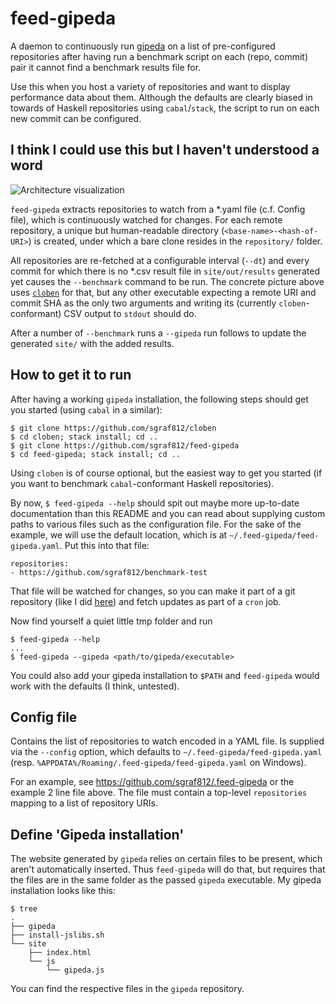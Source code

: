 # feed-gipeda

A daemon to continuously run [gipeda](https://hackage.haskell.org/package/gipeda) on a list of pre-configured repositories after having run a benchmark script on each (repo, commit) pair it cannot find a benchmark results file for.

Use this when you host a variety of repositories and want to display performance data about them. Although the defaults are clearly biased in towards of Haskell repositories using `cabal`/`stack`, the script to run on each new commit can be configured.

## I think I could use this but I haven't understood a word

![Architecture visualization](https://cdn.rawgit.com/sgraf812/feed-gipeda/master/docs/images/feed-gipeda.svg)

`feed-gipeda` extracts repositories to watch from a \*.yaml file (c.f. Config file), which is continuously watched for changes. For each remote repository, a unique but human-readable directory (`<base-name>-<hash-of-URI>`) is created, under which a bare clone resides in the `repository/` folder.

All repositories are re-fetched at a configurable interval (`--dt`) and every commit for which there is no \*.csv result file in `site/out/results` generated yet causes the `--benchmark` command to be run. The concrete picture above uses [`cloben`](https://github.com/sgraf812/cloben) for that, but any other executable expecting a remote URI and commit SHA as the only two arguments and writing its (currently `cloben`-conformant) CSV output to `stdout` should do.

After a number of `--benchmark` runs a `--gipeda` run follows to update the generated `site/` with the added results.

## How to get it to run

After having a working `gipeda` installation, the following steps should get you started (using `cabal` in a similar):
```
$ git clone https://github.com/sgraf812/cloben
$ cd cloben; stack install; cd ..
$ git clone https://github.com/sgraf812/feed-gipeda
$ cd feed-gipeda; stack install; cd ..
```

Using `cloben` is of course optional, but the easiest way to get you started (if you want to benchmark `cabal`-conformant Haskell repositories).

By now, `$ feed-gipeda --help` should spit out maybe more up-to-date documentation than this README and you can read about supplying custom paths to various files such as the configuration file. For the sake of the example, we will use the default location, which is at `~/.feed-gipeda/feed-gipeda.yaml`. Put this into that file:
```
repositories:
- https://github.com/sgraf812/benchmark-test
```
That file will be watched for changes, so you can make it part of a git repository (like I did [here](https://github.com/sgraf812/.feed-gipeda)) and fetch updates as part of a `cron` job.

Now find yourself a quiet little tmp folder and run
```
$ feed-gipeda --help
...
$ feed-gipeda --gipeda <path/to/gipeda/executable>
```
You could also add your gipeda installation to `$PATH` and `feed-gipeda` would work with the defaults (I think, untested).

## Config file

Contains the list of repositories to watch encoded in a YAML file. Is supplied via the `--config` option, which defaults to `~/.feed-gipeda/feed-gipeda.yaml` (resp. `%APPDATA%/Roaming/.feed-gipeda/feed-gipeda.yaml` on Windows).

For an example, see <https://github.com/sgraf812/.feed-gipeda> or the example 2 line file above.
The file must contain a top-level `repositories` mapping to a list of repository URIs.

## Define 'Gipeda installation'

The website generated by `gipeda` relies on certain files to be present, which aren't automatically inserted. Thus `feed-gipeda` will do that, but requires that the files are in the same folder as the passed `gipeda` executable. My gipeda installation looks like this:
```
$ tree
.
├── gipeda
├── install-jslibs.sh
└── site
    ├── index.html
    └── js
        └── gipeda.js
```
You can find the respective files in the `gipeda` repository.

